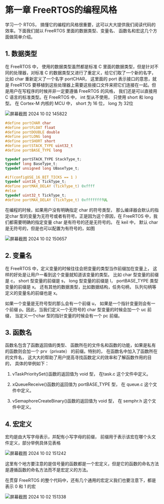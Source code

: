# 第一章 FreeRTOS的编程风格

学习一个 RTOS， 搞懂它的编程的风格很重要，这可以大大提供我们阅读代码的效率。下面我们就以 FreeRTOS 里面的数据类型、变量名、 函数名和宏这几个方面做简单介绍。

## 1. 数据类型

在 FreeRTOS 中， 使用的数据类型虽然都是标准 C 里面的数据类型，但是针对不同的处理器，对标准 C 的数据类型又进行了重定义，给它们取了一个新的名字， 比如 char 重新定义了一个名字 portCHAR， 这里面的 port 表示接口的意思，就是 FreeRTOS 要移植到这些处理器上需要这些接口文件来把它们连接在一起。但是用户在写程序的时候并非一定要遵循 FreeRTOS 的风格， 我们还是可以直接用 C 语言的标准类型。在 FreeRTOS 中， int 型从不使用， 只使用 short 和 long 型。 在 Cortex-M 内核的 MCU 中， short 为 16 位， long 为 32位

![屏幕截图 2024 10 02 145822](https://img.picgo.net/2024/10/02/-2024-10-02-1458226766236be69b5ea0.png)

```c
#define portCHAR char
#define portFLOAT float
#define portDOUBLE double
#define portLONG long
#define portSHORT short
#define portSTACK_TYPE uint32_t
#define portBASE_TYPE long

typedef portSTACK_TYPE StackType_t;
typedef long BaseType_t;
typedef unsigned long UBaseType_t;

#if(configUSE_16_BIT_TICKS == 1 )
typedef uint16_t TickType_t;
#define portMAX_DELAY (TickType_t) 0xffff
#else
typedef uint32_t TickType_t;
#define portMAX_DELAY (TickType_t) 0xffffffffUL
```

在编程的时候，如果用户没有明确指定 char 的符号类型， 那么编译器会默认的指定char 型的变量为无符号或者有符号。正是因为这个原因，在 FreeRTOS 中，我们都需要明确的指定变量 char 是有符号的还是无符号的。 在 keil 中， 默认 char 是无符号的，但是也可以配置为有符号的，如图

![屏幕截图 2024 10 02 150657](https://img.picgo.net/2024/10/02/-2024-10-02-150657996df0a97dd9c3aa.png)

## 2. 变量名

在 FreeRTOS 中，定义变量的时候往往会把变量的类型当作前缀加在变量上， 这样的好处是让用户一看到这个变量就知道该变量的类型。 比如 char 型变量的前缀是 c， short 型变量的前缀是 s， long 型变量的前缀是 l， portBASE_TYPE 类型变量的前缀是 x。 还有其他的数据类型，比如数据结构，任务句柄， 队列句柄等定义的变量名的前缀也是 x。

如果一个变量是无符号型的那么会有一个前缀 u， 如果是一个指针变量则会有一个前缀 p。因此，当我们定义一个无符号的 char 型变量的时候会加一个 uc 前缀， 当定义一个char 型的指针变量的时候会有一个 pc 前缀。

## 3. 函数名

函数名包含了函数返回值的类型、 函数所在的文件名和函数的功能，如果是私有的函数则会加一个 prv（private） 的前缀。特别的， 在函数名中加入了函数所在的文件名， 这大大的帮助了用户提高寻找函数定义的效率和了解函数作用的目的， 具体的举例如下：

1. vTaskPrioritySet()函数的返回值为 void 型， 在task.c 这个文件中定义。

2. xQueueReceive()函数的返回值为 portBASE_TYPE 型， 在 queue.c 这个文件中定义。

3. vSemaphoreCreateBinary()函数的返回值为 void 型， 在 semphr.h 这个文件中定义。

## 4. 宏定义

宏均是由大写字母表示，并配有小写字母的前缀， 前缀用于表示该宏在哪个头文件定义，部分举例具体见表格

![屏幕截图 2024 10 02 151242](https://img.picgo.net/2024/10/02/-2024-10-02-1512421ca60c1074622d4c.png)

这里有个地方要注意的是信号量的函数都是一个宏定义，但是它的函数的命名方法是遵循函数的命名方法而不是宏定义的方法。

在贯穿 FreeRTOS 的整个代码中，还有几个通用的宏定义我们也要注意下，都是表示 0 和 1 的宏

![屏幕截图 2024 10 02 151338](https://img.picgo.net/2024/10/02/-2024-10-02-1513384d36ec36d9996124.png)


